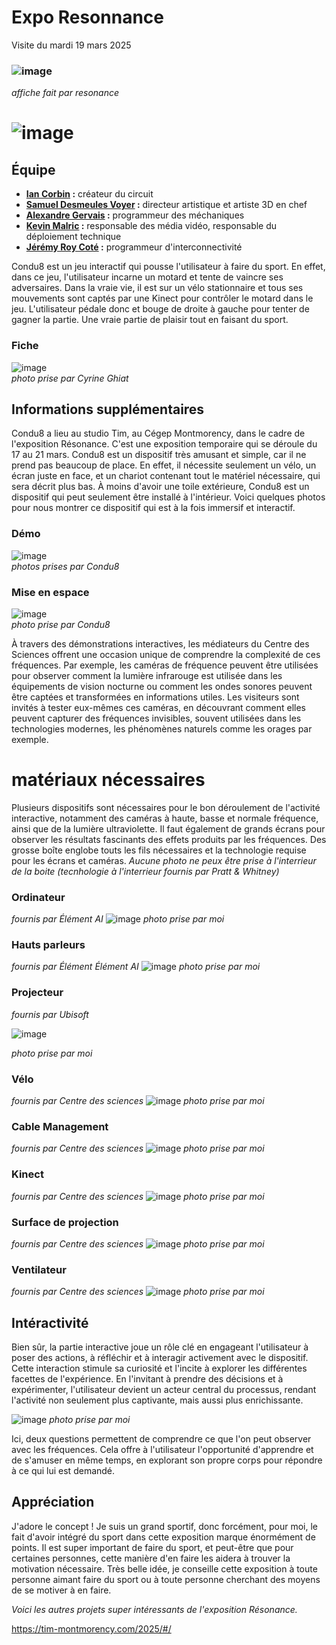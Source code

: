 # Expo Resonnance

Visite du mardi 19 mars 2025
### ![image](medias/condu8/resonance_affiche.jpg)
*affiche fait par resonance*


# ![image](medias/condu8/condu8_logo.jpg)
## Équipe
- <ins>**Ian Corbin</ins> :** créateur du circuit
- <ins>**Samuel Desmeules Voyer</ins> :** directeur artistique et artiste 3D en chef
- <ins>**Alexandre Gervais</ins> :** programmeur des méchaniques
- <ins>**Kevin Malric</ins> :** responsable des média vidéo, responsable du déploiement technique
- <ins>**Jérémy Roy Coté</ins> :** programmeur d'interconnectivité

 
Condu8 est un jeu interactif qui pousse l'utilisateur à faire du sport. En effet, dans ce jeu, l'utilisateur incarne un motard et tente de vaincre ses adversaires. Dans la vraie vie, il est sur un vélo stationnaire et tous ses mouvements sont captés par une Kinect pour contrôler le motard dans le jeu. L'utilisateur pédale donc et bouge de droite à gauche pour tenter de gagner la partie. Une vraie partie de plaisir tout en faisant du sport.  

### Fiche
 ![image](medias/condu8/condu8_fiche.jpg)<br>
 *photo prise par Cyrine Ghiat*

 
 ## **Informations supplémentaires**
Condu8 a lieu au studio Tim, au Cégep Montmorency, dans le cadre de l'exposition Résonance. C'est une exposition temporaire qui se déroule du 17 au 21 mars. Condu8 est un dispositif très amusant et simple, car il ne prend pas beaucoup de place. En effet, il nécessite seulement un vélo, un écran juste en face, et un chariot contenant tout le matériel nécessaire, qui sera décrit plus bas. À moins d'avoir une toile extérieure, Condu8 est un dispositif qui peut seulement être installé à l'intérieur. Voici quelques photos pour nous montrer ce dispositif qui est à la fois immersif et interactif.

 ### Démo
![image](medias/condu8/condu8_demo.jpg)<br>
*photos prises par Condu8*

### Mise en espace
![image](medias/condu8/condu8_mise_espace.jpg)<br>
*photo prise par Condu8*


À travers des démonstrations interactives, les médiateurs du Centre des Sciences offrent une occasion unique de comprendre la complexité de ces fréquences. Par exemple, les caméras de fréquence peuvent être utilisées pour observer comment la lumière infrarouge est utilisée dans les équipements de vision nocturne ou comment les ondes sonores peuvent être captées et transformées en informations utiles.
Les visiteurs sont invités à tester eux-mêmes ces caméras, en découvrant comment elles peuvent capturer des fréquences invisibles, souvent utilisées dans les technologies modernes, les phénomènes naturels comme les orages par exemple.


# **matériaux nécessaires**

Plusieurs dispositifs sont nécessaires pour le bon déroulement de l'activité interactive, notamment des caméras à haute, basse et normale fréquence, ainsi que de la lumière ultraviolette. Il faut également de grands écrans pour observer les résultats fascinants des effets produits par les fréquences. Des grosse boîte englobe touts les fils nécessaires et la technologie requise pour les écrans et caméras. *Aucune photo ne peux être prise à l'interrieur de la boite (tecnhologie à l'interrieur fournis par  Pratt & Whitney)*



### Ordinateur
*fournis par Élément AI*
![image](Médias/camera_dispositif.jpg)
 *photo prise par moi*

### Hauts parleurs
*fournis par Élément Élément AI*
![image](Médias/lumiere_haute_frequence.jpg)
 *photo prise par moi*

### Projecteur
*fournis par Ubisoft*


![image](Médias/moi_normal.jpg)


 *photo prise par moi*

### Vélo
*fournis par Centre des sciences*
![image](Médias/dispositif_lumiere.jpeg)
 *photo prise par moi*

### Cable Management
*fournis par Centre des sciences*
![image](Médias/boite.jpeg)
 *photo prise par moi*

 ### Kinect
*fournis par Centre des sciences*
![image](Médias/boite.jpeg)
 *photo prise par moi*

  ### Surface de projection
*fournis par Centre des sciences*
![image](Médias/boite.jpeg)
 *photo prise par moi*

  ### Ventilateur
*fournis par Centre des sciences*
![image](Médias/boite.jpeg)
 *photo prise par moi*


## Intéractivité

Bien sûr, la partie interactive joue un rôle clé en engageant l'utilisateur à poser des actions, à réfléchir et à interagir activement avec le dispositif. Cette interaction stimule sa curiosité et l'incite à explorer les différentes facettes de l'expérience. En l'invitant à prendre des décisions et à expérimenter, l'utilisateur devient un acteur central du processus, rendant l'activité non seulement plus captivante, mais aussi plus enrichissante.


![image](Médias/question1.jpg)
 *photo prise par moi*

 
Ici, deux questions permettent de comprendre ce que l'on peut observer avec les fréquences. Cela offre à l'utilisateur l'opportunité d'apprendre et de s'amuser en même temps, en explorant son propre corps pour répondre à ce qui lui est demandé.


## Appréciation

J'adore le concept ! Je suis un grand sportif, donc forcément, pour moi, le fait d'avoir intégré du sport dans cette exposition marque énormément de points. Il est super important de faire du sport, et peut-être que pour certaines personnes, cette manière d'en faire les aidera à trouver la motivation nécessaire. Très belle idée, je conseille cette exposition à toute personne aimant faire du sport ou à toute personne cherchant des moyens de se motiver à en faire.


*Voici les autres projets super intéressants de l'exposition Résonance.*

https://tim-montmorency.com/2025/#/

